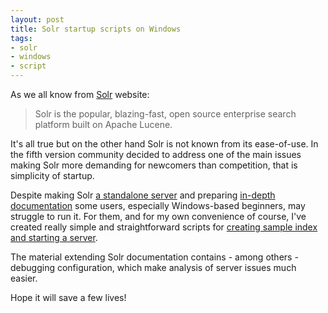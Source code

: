 ```yaml
---
layout: post
title: Solr startup scripts on Windows
tags:
- solr
- windows
- script
---
```


As we all know from [Solr](http://lucene.apache.org/solr/) website:

> Solr is the popular, blazing-fast, open source enterprise search platform built on Apache Lucene.

It's all true but on the other hand Solr is not known from its ease-of-use. In the fifth version community decided to address one of the main issues making Solr more demanding for newcomers than competition, that is simplicity of startup. 

<!--excerpt-->

Despite making Solr [a standalone server](https://cwiki.apache.org/confluence/display/solr/Major+Changes+from+Solr+4+to+Solr+5) and preparing [in-depth documentation](https://cwiki.apache.org/confluence/display/solr/Solr+Control+Script+Reference) some users, especially Windows-based beginners, may struggle to run it. For them, and for my own convenience of course, I've created really simple and straightforward scripts for [creating sample index and starting a server](https://github.com/mikolajkania/solr-windows-scripts). 

The material extending Solr documentation contains - among others - debugging configuration, which make analysis of server issues much easier. 

Hope it will save a few lives!
